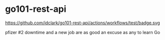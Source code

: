 # go101-rest-api
https://github.com/idclark/go101-rest-api/actions/workflows/test/badge.svg

pfizer #2 downtime and a new job are as good an excuse as any to learn Go
